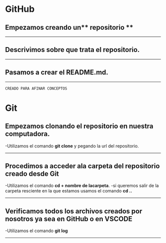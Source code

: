 <h1>GitHub</h1>

## Empezamos creando un** repositorio **
---
## Descrivimos sobre que trata el repositorio.
---
 ## Pasamos a crear el README.md.
 ---
```CREADO PARA AFINAR CONCEPTOS```

<h1>Git</h1>

## Empezamos clonando el repositorio en nuestra computadora.
-Utilizamos el comando **git clone** y pegando la url del repositorio.

---
## Procedimos a acceder ala carpeta del repositorio creado desde **Git**
 -Utilizamos  el comando **cd + nombre de lacarpeta**.
  -si queremos salir de la carpeta resciente en la que estamos usamos el comando **cd ..**
 
 
---
## Verificamos todos los archivos creados por nosotros ya sea en **GitHub** o en **VSCODE**
-Utilizamos el comando **git log**

---



